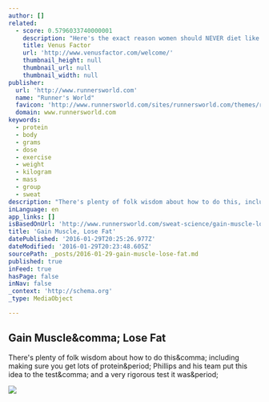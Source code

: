 ```yaml
---
author: []
related:
  - score: 0.5796033740000001
    description: "Here's the exact reason women should NEVER diet like men. Special tips for controlling female metabolism for that tight tummy and waistline you deserve."
    title: Venus Factor
    url: 'http://www.venusfactor.com/welcome/'
    thumbnail_height: null
    thumbnail_url: null
    thumbnail_width: null
publisher:
  url: 'http://www.runnersworld.com'
  name: "Runner's World"
  favicon: 'http://www.runnersworld.com/sites/runnersworld.com/themes/runnersworld/favicon.ico'
  domain: www.runnersworld.com
keywords:
  - protein
  - body
  - grams
  - dose
  - exercise
  - weight
  - kilogram
  - mass
  - group
  - sweat
description: "There's plenty of folk wisdom about how to do this, including making sure you get lots of protein. Phillips and his team put this idea to the test, and a very rigorous test it was."
inLanguage: en
app_links: []
isBasedOnUrl: 'http://www.runnersworld.com/sweat-science/gain-muscle-lose-fat?utm_medium=email&utm_source=flipboard'
title: 'Gain Muscle, Lose Fat'
datePublished: '2016-01-29T20:25:26.977Z'
dateModified: '2016-01-29T20:23:48.605Z'
sourcePath: _posts/2016-01-29-gain-muscle-lose-fat.md
published: true
inFeed: true
hasPage: false
inNav: false
_context: 'http://schema.org'
_type: MediaObject

---
```

<article style=""><h1>Gain Muscle&amp;comma; Lose Fat</h1><p>There's plenty of folk wisdom about how to do this&amp;comma; including making sure you get lots of protein&amp;period; Phillips and his team put this idea to the test&amp;comma; and a very rigorous test it was&amp;period;</p><img src="http://www.runnersworld.com/sites/runnersworld.com/files/styles/article_main_image_2200px/public/phillips_high_protein.jpg?itok=GOcqmru6" /></article>